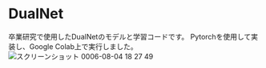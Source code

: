 # DualNet
卒業研究で使用したDualNetのモデルと学習コードです。
Pytorchを使用して実装し、Google Colab上で実行しました。
![スクリーンショット 0006-08-04 18 27 49](https://github.com/user-attachments/assets/e163c963-80a9-474d-bc90-35b4132afd6b)
